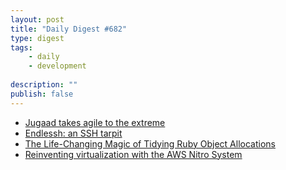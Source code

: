 ```yaml
---
layout: post
title: "Daily Digest #682"
type: digest
tags: 
    - daily
    - development
    
description: ""
publish: false
---
```


- [Jugaad takes agile to the extreme](https://blog.georgovassilis.com/2020/09/13/draft-jugaad-takes-agile-to-the-extreme/)
- [Endlessh: an SSH tarpit](https://github.com/skeeto/endlessh)
- [The Life-Changing Magic of Tidying Ruby Object Allocations](https://blog.heroku.com/tidying-ruby-object-allocations)
- [Reinventing virtualization with the AWS Nitro System](https://www.allthingsdistributed.com/2020/09/reinventing-virtualization-with-aws-nitro.html)
